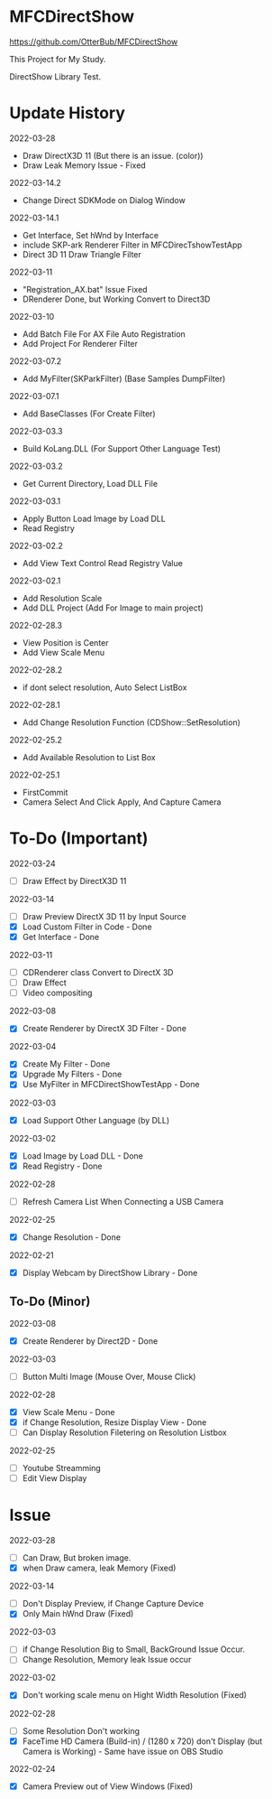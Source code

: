 # MFCDirectShow
https://github.com/OtterBub/MFCDirectShow 

This Project for My Study.

DirectShow Library Test.

# Update History
2022-03-28
- Draw DirectX3D 11 (But there is an issue. (color))
- Draw Leak Memory Issue - Fixed

2022-03-14.2
- Change Direct SDKMode on Dialog Window

2022-03-14.1
- Get Interface, Set hWnd by Interface
- include SKP-ark Renderer Filter in MFCDirecTshowTestApp
- Direct 3D 11 Draw Triangle Filter

2022-03-11
- "Registration_AX.bat" Issue Fixed
- DRenderer Done, but Working Convert to Direct3D

2022-03-10
- Add Batch File For AX File Auto Registration
- Add Project For Renderer Filter

2022-03-07.2
- Add MyFilter(SKParkFilter) (Base Samples DumpFilter)

2022-03-07.1
- Add BaseClasses (For Create Filter)

2022-03-03.3
- Build KoLang.DLL (For Support Other Language Test)

2022-03-03.2
- Get Current Directory, Load DLL File

2022-03-03.1
- Apply Button Load Image by Load DLL
- Read Registry

2022-03-02.2
- Add View Text Control Read Registry Value

2022-03-02.1
- Add Resolution Scale
- Add DLL Project (Add For Image to main project)

2022-02-28.3
- View Position is Center
- Add View Scale Menu

2022-02-28.2
- if dont select resolution, Auto Select ListBox

2022-02-28.1
- Add Change Resolution Function (CDShow::SetResolution)

2022-02-25.2
- Add Available Resolution to List Box

2022-02-25.1
- FirstCommit
- Camera Select And Click Apply, And Capture Camera

# To-Do (Important)
2022-03-24
- [ ] Draw Effect by DirectX3D 11

2022-03-14
- [ ] Draw Preview DirectX 3D 11 by Input Source
- [x] Load Custom Filter in Code - Done
- [x] Get Interface - Done

2022-03-11
- [ ] CDRenderer class Convert to DirectX 3D
- [ ] Draw Effect
- [ ] Video compositing

2022-03-08
- [x] Create Renderer by DirectX 3D Filter - Done

2022-03-04
- [x] Create My Filter - Done
- [x] Upgrade My Filters - Done
- [x] Use MyFilter in MFCDirectShowTestApp - Done

2022-03-03
- [x] Load Support Other Language (by DLL)

2022-03-02
- [x] Load Image by Load DLL - Done
- [x] Read Registry - Done

2022-02-28
- [ ] Refresh Camera List When Connecting a USB Camera

2022-02-25
- [x] Change Resolution - Done

2022-02-21
- [x] Display Webcam by DirectShow Library - Done

## To-Do (Minor)
2022-03-08
- [x] Create Renderer by Direct2D - Done

2022-03-03
- [ ] Button Multi Image (Mouse Over, Mouse Click)

2022-02-28
- [x] View Scale Menu - Done
- [x] if Change Resolution, Resize Display View - Done
- [ ] Can Display Resolution Filetering on Resolution Listbox

2022-02-25
- [ ] Youtube Streamming
- [ ] Edit View Display

# Issue
2022-03-28
- [ ] Can Draw, But broken image.
- [x] when Draw camera, leak Memory (Fixed)

2022-03-14
- [ ] Don't Display Preview, if Change Capture Device
- [x] Only Main hWnd Draw (Fixed)

2022-03-03
- [ ] if Change Resolution Big to Small, BackGround Issue Occur.
- [ ] Change Resolution, Memory leak Issue occur

2022-03-02
- [x] Don't working scale menu on Hight Width Resolution (Fixed)

2022-02-28
- [ ] Some Resolution Don't working
- [x] FaceTime HD Camera (Build-in) / (1280 x 720) don't Display (but Camera is Working) - Same have issue on OBS Studio

2022-02-24
- [x] Camera Preview out of View Windows (Fixed)
